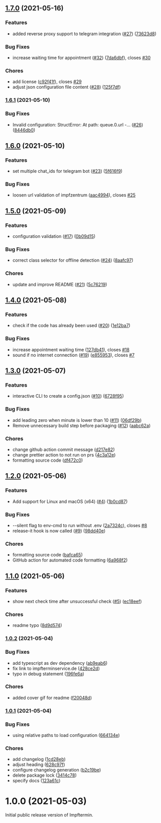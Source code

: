 ## [1.7.0](https://github.com/marcoklein/impftermin/compare/1.6.1...1.7.0) (2021-05-16)

### Features

- added reverse proxy support to telegram integration ([#27](https://github.com/marcoklein/impftermin/issues/27)) ([73623d8](https://github.com/marcoklein/impftermin/commit/73623d805094f14f5956224c5b528fbc8b9faff1))

### Bug Fixes

- increase waiting time for appointment ([#32](https://github.com/marcoklein/impftermin/issues/32)) ([7da6dbf](https://github.com/marcoklein/impftermin/commit/7da6dbfb119fb8540c49e7f0e4a15978e8472c81)), closes [#30](https://github.com/marcoklein/impftermin/issues/30)

### Chores

- add license ([c92f41f](https://github.com/marcoklein/impftermin/commit/c92f41f1d109c21dc62866e05341abe2e26feaba)), closes [#29](https://github.com/marcoklein/impftermin/issues/29)
- adjust json configuration file content ([#28](https://github.com/marcoklein/impftermin/issues/28)) ([125f7df](https://github.com/marcoklein/impftermin/commit/125f7df6ea7bda68500b08efca247eb45b25994c))

### [1.6.1](https://github.com/marcoklein/impftermin/compare/1.6.0...1.6.1) (2021-05-10)

### Bug Fixes

- Invalid configuration: StructError: At path: queue.0.url -… ([#26](https://github.com/marcoklein/impftermin/issues/26)) ([8446db0](https://github.com/marcoklein/impftermin/commit/8446db05af1a13c8b91f3192ad3975eca1d6df23))

## [1.6.0](https://github.com/marcoklein/impftermin/compare/1.5.0...1.6.0) (2021-05-10)

### Features

- set multiple chat_ids for telegram bot ([#23](https://github.com/marcoklein/impftermin/issues/23)) ([5f616f9](https://github.com/marcoklein/impftermin/commit/5f616f9fbb199adf816ec41a11f2f0bd60f03f05))

### Bug Fixes

- loosen url validation of impfzentrum ([aac4994](https://github.com/marcoklein/impftermin/commit/aac4994cba5df0229e1165700ce08e6a1d233e8e)), closes [#25](https://github.com/marcoklein/impftermin/issues/25)

## [1.5.0](https://github.com/marcoklein/impftermin/compare/1.4.0...1.5.0) (2021-05-09)

### Features

- configuration validation ([#17](https://github.com/marcoklein/impftermin/issues/17)) ([0b09d15](https://github.com/marcoklein/impftermin/commit/0b09d159bf11b9b7faffa129e1c08556fa627eaf))

### Bug Fixes

- correct class selector for offline detection ([#24](https://github.com/marcoklein/impftermin/issues/24)) ([8aafc97](https://github.com/marcoklein/impftermin/commit/8aafc972d11487eff0d67af87e8b11e3322c3f22))

### Chores

- update and improve README ([#21](https://github.com/marcoklein/impftermin/issues/21)) ([5c76219](https://github.com/marcoklein/impftermin/commit/5c76219fe0fe88366abca87eeda48f65310406a3))

## [1.4.0](https://github.com/marcoklein/impftermin/compare/1.3.0...1.4.0) (2021-05-08)

### Features

- check if the code has already been used ([#20](https://github.com/marcoklein/impftermin/issues/20)) ([1e12ba7](https://github.com/marcoklein/impftermin/commit/1e12ba74119a4cbec88cfdfe667669cfe57727ee))

### Bug Fixes

- increase appointment waiting time ([127db41](https://github.com/marcoklein/impftermin/commit/127db41568ef1074f4f6a786616ca133912a6d09)), closes [#18](https://github.com/marcoklein/impftermin/issues/18)
- sound if no internet connection ([#19](https://github.com/marcoklein/impftermin/issues/19)) ([e855953](https://github.com/marcoklein/impftermin/commit/e85595358fde4a95086fd2276eab8bf0bad6b70c)), closes [#7](https://github.com/marcoklein/impftermin/issues/7)

## [1.3.0](https://github.com/marcoklein/impftermin/compare/1.2.0...1.3.0) (2021-05-07)

### Features

- interactive CLI to create a config.json ([#10](https://github.com/marcoklein/impftermin/issues/10)) ([6728f95](https://github.com/marcoklein/impftermin/commit/6728f95bb289cb2d6f598696d15a1dc8f05eb5d6))

### Bug Fixes

- add leading zero when minute is lower than 10 ([#11](https://github.com/marcoklein/impftermin/issues/11)) ([06df29b](https://github.com/marcoklein/impftermin/commit/06df29b31f69c43e05ea87212761cf6742d036b1))
- Remove unnecessary build step before packaging ([#12](https://github.com/marcoklein/impftermin/issues/12)) ([aabc62a](https://github.com/marcoklein/impftermin/commit/aabc62a3084d3ba88a192e222a8a40bf9eae6c72))

### Chores

- change github action commit message ([d217e82](https://github.com/marcoklein/impftermin/commit/d217e82e1a09883aea94c1235c2bd1e2ebddae4b))
- change prettier action to not run on prs ([4c3a12e](https://github.com/marcoklein/impftermin/commit/4c3a12e48f7dd732b1e96f4565b6f196e59c07c6))
- formatting source code ([df472c0](https://github.com/marcoklein/impftermin/commit/df472c050c687a2a13e65213f64227a4aa0ee3f1))

## [1.2.0](https://github.com/marcoklein/impftermin/compare/1.1.0...1.2.0) (2021-05-06)

### Features

- Add support for Linux and macOS (x64) ([#4](https://github.com/marcoklein/impftermin/issues/4)) ([1b0cd87](https://github.com/marcoklein/impftermin/commit/1b0cd877dacccd525d25fd996e9a4dc5b5d63b80))

### Bug Fixes

- --silent flag to env-cmd to run without .env ([2a7324c](https://github.com/marcoklein/impftermin/commit/2a7324c61ab02b92150b138c6f93f7bba6b23d45)), closes [#8](https://github.com/marcoklein/impftermin/issues/8)
- release-it hook is now called ([#9](https://github.com/marcoklein/impftermin/issues/9)) ([98dd40e](https://github.com/marcoklein/impftermin/commit/98dd40e028123c3ec21b96ab3f46ae4b84fe3411))

### Chores

- formatting source code ([bafca65](https://github.com/marcoklein/impftermin/commit/bafca652f5977441785d2f82a319606c6abc5d3c))
- GitHub action for automated code formatting ([6a968f2](https://github.com/marcoklein/impftermin/commit/6a968f258e3f63996fe91cc6598dbdd548f462cf))

## [1.1.0](https://github.com/marcoklein/impftermin/compare/1.0.2...1.1.0) (2021-05-06)

### Features

- show next check time after unsuccessful check ([#5](https://github.com/marcoklein/impftermin/issues/5)) ([ec18eef](https://github.com/marcoklein/impftermin/commit/ec18eef1e08f4aa84324189b8469ceb10c9d1019))

### Chores

- readme typo ([8d9d574](https://github.com/marcoklein/impftermin/commit/8d9d57407642b32884083ab7fcbfe31bede1b371))

### [1.0.2](https://github.com/marcoklein/impftermin/compare/1.0.1...1.0.2) (2021-05-04)

### Bug Fixes

- add typescript as dev dependency ([ab9eab6](https://github.com/marcoklein/impftermin/commit/ab9eab65da5c8f2a66ff49756e221336559bdef1))
- fix link to impfterminservice.de ([428ce2d](https://github.com/marcoklein/impftermin/commit/428ce2d0f87ffc642a630c90f33a4aecfc7e7a19))
- typo in debug statement ([196fe6a](https://github.com/marcoklein/impftermin/commit/196fe6ae6b4854682141803c4b98537c9ad8d66f))

### Chores

- added cover gif for readme ([f20048d](https://github.com/marcoklein/impftermin/commit/f20048d0b3dfec3aac576612974e02ab14829d3a))

### [1.0.1](https://github.com/marcoklein/impftermin/compare/1.0.0...1.0.1) (2021-05-04)

### Bug Fixes

- using relative paths to load configuration ([664134e](https://github.com/marcoklein/impftermin/commit/664134ed43bc065928e003bedfad9f4151ec9e80))

### Chores

- add changelog ([1cd28eb](https://github.com/marcoklein/impftermin/commit/1cd28eba53412b43234b6370e177dc2b853915a9))
- adjust heading ([628c97f](https://github.com/marcoklein/impftermin/commit/628c97fec3e2d69c58899fa611b1c94fd94c8bd5))
- configure changelog generation ([b2c19be](https://github.com/marcoklein/impftermin/commit/b2c19be1280b4403209cc3940896ce5b0534b36f))
- delete package lock ([3414c78](https://github.com/marcoklein/impftermin/commit/3414c78eeee36c218f5457617bd909c567154c61))
- specify docs ([123a61c](https://github.com/marcoklein/impftermin/commit/123a61c6bd97a3aee533654752af8a073ffae99e))

# 1.0.0 (2021-05-03)

Initial public release version of Impftermin.
